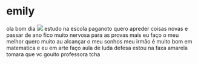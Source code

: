 # emily
ola bom dia
![](https://media.tenor.com/fSFVx48_qZIAAAAC/earth-day.gif)
estudo na escola paganoto 
quero apreder coisas novas e passar de ano
fico muito nervosa para as provas mais eu faço o meu melhor
quero muito au alcançar o meu sonhos 
meu irmão é muito bom em matematica e eu em arte
faço aula de luda defesa estou na faxa amarela 
tomara que vc gouito professora tcha
